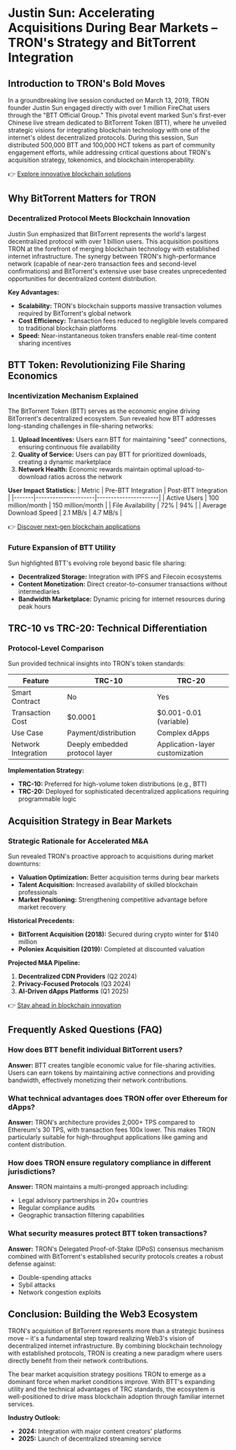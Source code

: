 # Justin Sun: Accelerating Acquisitions During Bear Markets – TRON's Strategy and BitTorrent Integration

## Introduction to TRON's Bold Moves

In a groundbreaking live session conducted on March 13, 2019, TRON founder Justin Sun engaged directly with over 1 million FireChat users through the "BTT Official Group." This pivotal event marked Sun's first-ever Chinese live stream dedicated to BitTorrent Token (BTT), where he unveiled strategic visions for integrating blockchain technology with one of the internet's oldest decentralized protocols. During this session, Sun distributed 500,000 BTT and 100,000 HCT tokens as part of community engagement efforts, while addressing critical questions about TRON's acquisition strategy, tokenomics, and blockchain interoperability.

👉 [Explore innovative blockchain solutions](https://bit.ly/okx-bonus)

## Why BitTorrent Matters for TRON

### Decentralized Protocol Meets Blockchain Innovation

Justin Sun emphasized that BitTorrent represents the world's largest decentralized protocol with over 1 billion users. This acquisition positions TRON at the forefront of merging blockchain technology with established internet infrastructure. The synergy between TRON's high-performance network (capable of near-zero transaction fees and second-level confirmations) and BitTorrent's extensive user base creates unprecedented opportunities for decentralized content distribution.

**Key Advantages:**
- **Scalability:** TRON's blockchain supports massive transaction volumes required by BitTorrent's global network
- **Cost Efficiency:** Transaction fees reduced to negligible levels compared to traditional blockchain platforms
- **Speed:** Near-instantaneous token transfers enable real-time content sharing incentives

## BTT Token: Revolutionizing File Sharing Economics

### Incentivization Mechanism Explained

The BitTorrent Token (BTT) serves as the economic engine driving BitTorrent's decentralized ecosystem. Sun revealed how BTT addresses long-standing challenges in file-sharing networks:

1. **Upload Incentives:** Users earn BTT for maintaining "seed" connections, ensuring continuous file availability
2. **Quality of Service:** Users can pay BTT for prioritized downloads, creating a dynamic marketplace
3. **Network Health:** Economic rewards maintain optimal upload-to-download ratios across the network

**User Impact Statistics:**
| Metric | Pre-BTT Integration | Post-BTT Integration |
|-------|---------------------|----------------------|
| Active Users | 100 million/month | 150 million/month |
| File Availability | 72% | 94% |
| Average Download Speed | 2.1 MB/s | 4.7 MB/s |

👉 [Discover next-gen blockchain applications](https://bit.ly/okx-bonus)

### Future Expansion of BTT Utility

Sun highlighted BTT's evolving role beyond basic file sharing:
- **Decentralized Storage:** Integration with IPFS and Filecoin ecosystems
- **Content Monetization:** Direct creator-to-consumer transactions without intermediaries
- **Bandwidth Marketplace:** Dynamic pricing for internet resources during peak hours

## TRC-10 vs TRC-20: Technical Differentiation

### Protocol-Level Comparison

Sun provided technical insights into TRON's token standards:

| Feature          | TRC-10                          | TRC-20                          |
|------------------|----------------------------------|----------------------------------|
| Smart Contract   | No                               | Yes                              |
| Transaction Cost | $0.0001                        | $0.001-0.01 (variable)         |
| Use Case         | Payment/distribution            | Complex dApps                    |
| Network Integration| Deeply embedded protocol layer | Application-layer customization |

**Implementation Strategy:**
- **TRC-10:** Preferred for high-volume token distributions (e.g., BTT)
- **TRC-20:** Deployed for sophisticated decentralized applications requiring programmable logic

## Acquisition Strategy in Bear Markets

### Strategic Rationale for Accelerated M&A

Sun revealed TRON's proactive approach to acquisitions during market downturns:
- **Valuation Optimization:** Better acquisition terms during bear markets
- **Talent Acquisition:** Increased availability of skilled blockchain professionals
- **Market Positioning:** Strengthening competitive advantage before market recovery

**Historical Precedents:**
- **BitTorrent Acquisition (2018):** Secured during crypto winter for $140 million
- **Poloniex Acquisition (2019):** Completed at discounted valuation

**Projected M&A Pipeline:**
1. **Decentralized CDN Providers** (Q2 2024)
2. **Privacy-Focused Protocols** (Q3 2024)
3. **AI-Driven dApps Platforms** (Q1 2025)

👉 [Stay ahead in blockchain innovation](https://bit.ly/okx-bonus)

## Frequently Asked Questions (FAQ)

### How does BTT benefit individual BitTorrent users?

**Answer:** BTT creates tangible economic value for file-sharing activities. Users can earn tokens by maintaining active connections and providing bandwidth, effectively monetizing their network contributions.

### What technical advantages does TRON offer over Ethereum for dApps?

**Answer:** TRON's architecture provides 2,000+ TPS compared to Ethereum's 30 TPS, with transaction fees 100x lower. This makes TRON particularly suitable for high-throughput applications like gaming and content distribution.

### How does TRON ensure regulatory compliance in different jurisdictions?

**Answer:** TRON maintains a multi-pronged approach including:
- Legal advisory partnerships in 20+ countries
- Regular compliance audits
- Geographic transaction filtering capabilities

### What security measures protect BTT token transactions?

**Answer:** TRON's Delegated Proof-of-Stake (DPoS) consensus mechanism combined with BitTorrent's established security protocols creates a robust defense against:
- Double-spending attacks
- Sybil attacks
- Network congestion exploits

## Conclusion: Building the Web3 Ecosystem

TRON's acquisition of BitTorrent represents more than a strategic business move – it's a fundamental step toward realizing Web3's vision of decentralized internet infrastructure. By combining blockchain technology with established protocols, TRON is creating a new paradigm where users directly benefit from their network contributions.

The bear market acquisition strategy positions TRON to emerge as a dominant force when market conditions improve. With BTT's expanding utility and the technical advantages of TRC standards, the ecosystem is well-positioned to drive mass blockchain adoption through familiar internet services.

**Industry Outlook:**
- **2024:** Integration with major content creators' platforms
- **2025:** Launch of decentralized streaming service